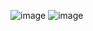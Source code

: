 ![image](https://user-images.githubusercontent.com/74767350/230183923-8ed4208e-6769-44d7-9623-8ef02ee5af83.png)
![image](https://user-images.githubusercontent.com/74767350/230184099-fcc7be42-9acb-45b0-bf4b-81ee7db49879.png)
